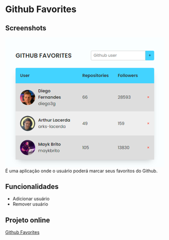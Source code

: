# Github Favorites

## Screenshots

![App Screenshot](./.github/preview.png)
É uma aplicação onde o usuário poderá marcar seus favoritos do Github.

## Funcionalidades

- Adicionar usuário
- Remover usuário

## Projeto online

[Github Favorites](https://github.com/)
